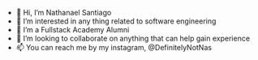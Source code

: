 - 👋 Hi, I’m Nathanael Santiago
- 👀 I’m interested in any thing related to software engineering
- 🌱 I’m a Fullstack Academy Alumni
- 💞️ I’m looking to collaborate on anything that can help gain experience
- 📫 You can reach me by my instagram, @DefinitelyNotNas

<!---
DefinitelyNotNas/DefinitelyNotNas is a ✨ special ✨ repository because its `README.md` (this file) appears on your GitHub profile.
You can click the Preview link to take a look at your changes.
--->
